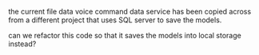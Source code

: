  the current file data voice command data service has been copied across from a different project that uses SQL server to save the models.

  can we refactor this code so that it saves the models into local storage instead?